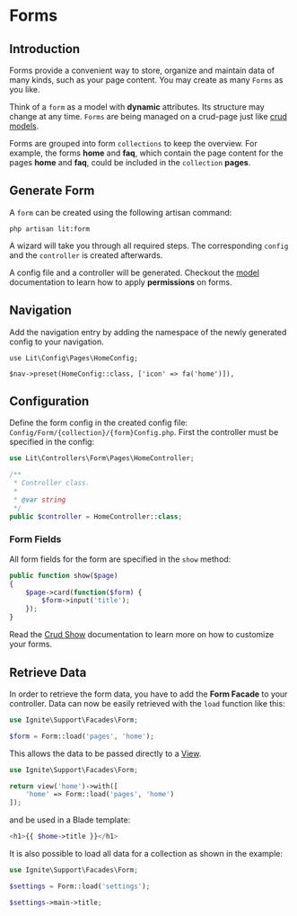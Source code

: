 # Forms

## Introduction

Forms provide a convenient way to store, organize and maintain data of many
kinds, such as your page content. You may create as many `Forms` as you like.

Think of a `form` as a model with **dynamic** attributes. Its structure may
change at any time. `Forms` are being managed on a crud-page just like
[crud models](model.md).

Forms are grouped into form `collections` to keep the overview. For example, the
forms **home** and **faq**, which contain the page content for the pages
**home** and **faq**, could be included in the `collection` **pages**.

## Generate Form

A `form` can be created using the following artisan command:

```shell
php artisan lit:form
```

A wizard will take you through all required steps. The corresponding `config`
and the `controller` is created afterwards.

A config file and a controller will be generated. Checkout the [model](model.md)
documentation to learn how to apply **permissions** on forms.

## Navigation

Add the navigation entry by adding the namespace of the newly generated config
to your navigation.

```php{lit/app/Config/NavigationConfig.php}
use Lit\Config\Pages\HomeConfig;

$nav->preset(HomeConfig::class, ['icon' => fa('home')]),
```

## Configuration

Define the form config in the created config file:
`Config/Form/{collection}/{form}Config.php`. First the controller must be
specified in the config:

```php
use Lit\Controllers\Form\Pages\HomeController;

/**
 * Controller class.
 *
 * @var string
 */
public $controller = HomeController::class;
```

### Form Fields

All form fields for the form are specified in the `show` method:

```php
public function show($page)
{
    $page->card(function($form) {
        $form->input('title');
    });
}
```

Read the [Crud Show](show.md) documentation to learn more on how to customize
your forms.

## Retrieve Data

In order to retrieve the form data, you have to add the **Form Facade** to your
controller. Data can now be easily retrieved with the `load` function like this:

```php
use Ignite\Support\Facades\Form;

$form = Form::load('pages', 'home');
```

This allows the data to be passed directly to a
[View](https://laravel.com/docs/7.x/blade#displaying-data).

```php
use Ignite\Support\Facades\Form;

return view('home')->with([
    'home' => Form::load('pages', 'home')
]);
```

and be used in a Blade template:

```php
<h1>{{ $home->title }}</h1>
```

It is also possible to load all data for a collection as shown in the example:

```php
use Ignite\Support\Facades\Form;

$settings = Form::load('settings');

$settings->main->title;
```
